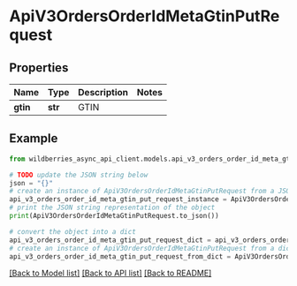 # ApiV3OrdersOrderIdMetaGtinPutRequest


## Properties

Name | Type | Description | Notes
------------ | ------------- | ------------- | -------------
**gtin** | **str** | GTIN | 

## Example

```python
from wildberries_async_api_client.models.api_v3_orders_order_id_meta_gtin_put_request import ApiV3OrdersOrderIdMetaGtinPutRequest

# TODO update the JSON string below
json = "{}"
# create an instance of ApiV3OrdersOrderIdMetaGtinPutRequest from a JSON string
api_v3_orders_order_id_meta_gtin_put_request_instance = ApiV3OrdersOrderIdMetaGtinPutRequest.from_json(json)
# print the JSON string representation of the object
print(ApiV3OrdersOrderIdMetaGtinPutRequest.to_json())

# convert the object into a dict
api_v3_orders_order_id_meta_gtin_put_request_dict = api_v3_orders_order_id_meta_gtin_put_request_instance.to_dict()
# create an instance of ApiV3OrdersOrderIdMetaGtinPutRequest from a dict
api_v3_orders_order_id_meta_gtin_put_request_from_dict = ApiV3OrdersOrderIdMetaGtinPutRequest.from_dict(api_v3_orders_order_id_meta_gtin_put_request_dict)
```
[[Back to Model list]](../README.md#documentation-for-models) [[Back to API list]](../README.md#documentation-for-api-endpoints) [[Back to README]](../README.md)


